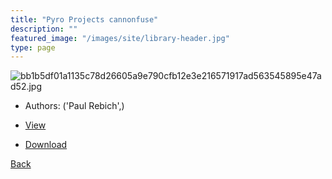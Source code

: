 ```yaml
---
title: "Pyro Projects cannonfuse"
description: ""
featured_image: "/images/site/library-header.jpg"
type: page
---
```


![bb1b5df01a1135c78d26605a9e790cfb12e3e216571917ad563545895e47ad52.jpg](https://drive.google.com/uc?export=view&id=1ZIdFSxvtsovked6omkB9nYNMsWshBds7)
* Authors: ('Paul Rebich',)
* <a href="https://drive.google.com/uc?export=view&id=1Sp6P834PiPYfB48zda3Hd6p_FnHAtb98" target="_blank">View</a>

* [Download](https://drive.google.com/uc?export=download&id=1Sp6P834PiPYfB48zda3Hd6p_FnHAtb98)

[Back](/library/)
